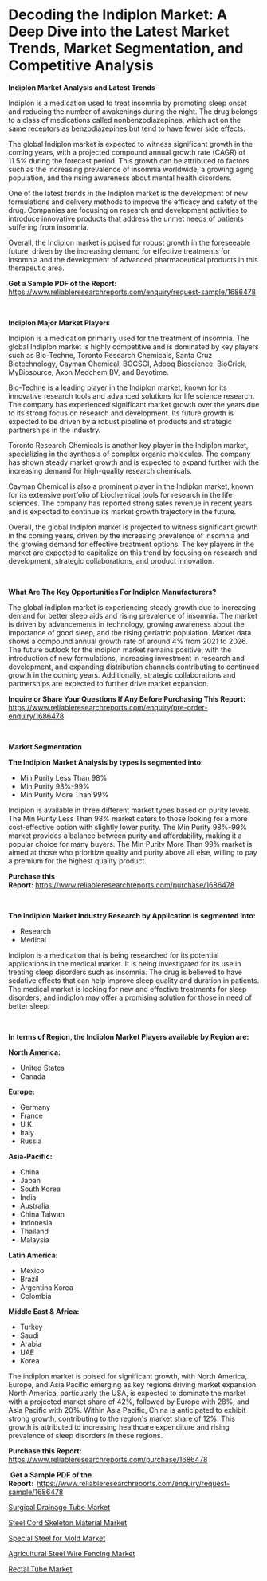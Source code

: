 <p><h1>Decoding the Indiplon Market: A Deep Dive into the Latest Market Trends, Market Segmentation, and Competitive Analysis</h1></p><p><strong>Indiplon Market Analysis and Latest Trends</strong></p>
<p><p>Indiplon is a medication used to treat insomnia by promoting sleep onset and reducing the number of awakenings during the night. The drug belongs to a class of medications called nonbenzodiazepines, which act on the same receptors as benzodiazepines but tend to have fewer side effects.</p><p>The global Indiplon market is expected to witness significant growth in the coming years, with a projected compound annual growth rate (CAGR) of 11.5% during the forecast period. This growth can be attributed to factors such as the increasing prevalence of insomnia worldwide, a growing aging population, and the rising awareness about mental health disorders.</p><p>One of the latest trends in the Indiplon market is the development of new formulations and delivery methods to improve the efficacy and safety of the drug. Companies are focusing on research and development activities to introduce innovative products that address the unmet needs of patients suffering from insomnia.</p><p>Overall, the Indiplon market is poised for robust growth in the foreseeable future, driven by the increasing demand for effective treatments for insomnia and the development of advanced pharmaceutical products in this therapeutic area.</p></p>
<p><strong>Get a Sample PDF of the Report:&nbsp;</strong> <a href="https://www.reliableresearchreports.com/enquiry/request-sample/1686478">https://www.reliableresearchreports.com/enquiry/request-sample/1686478</a></p>
<p>&nbsp;</p>
<p><strong>Indiplon Major Market Players</strong></p>
<p><p>Indiplon is a medication primarily used for the treatment of insomnia. The global Indiplon market is highly competitive and is dominated by key players such as Bio-Techne, Toronto Research Chemicals, Santa Cruz Biotechnology, Cayman Chemical, BOCSCI, Adooq Bioscience, BioCrick, MyBiosource, Axon Medchem BV, and Beyotime.</p><p>Bio-Techne is a leading player in the Indiplon market, known for its innovative research tools and advanced solutions for life science research. The company has experienced significant market growth over the years due to its strong focus on research and development. Its future growth is expected to be driven by a robust pipeline of products and strategic partnerships in the industry.</p><p>Toronto Research Chemicals is another key player in the Indiplon market, specializing in the synthesis of complex organic molecules. The company has shown steady market growth and is expected to expand further with the increasing demand for high-quality research chemicals.</p><p>Cayman Chemical is also a prominent player in the Indiplon market, known for its extensive portfolio of biochemical tools for research in the life sciences. The company has reported strong sales revenue in recent years and is expected to continue its market growth trajectory in the future.</p><p>Overall, the global Indiplon market is projected to witness significant growth in the coming years, driven by the increasing prevalence of insomnia and the growing demand for effective treatment options. The key players in the market are expected to capitalize on this trend by focusing on research and development, strategic collaborations, and product innovation.</p></p>
<p>&nbsp;</p>
<p><strong>What Are The Key Opportunities For Indiplon Manufacturers?</strong></p>
<p><p>The global indiplon market is experiencing steady growth due to increasing demand for better sleep aids and rising prevalence of insomnia. The market is driven by advancements in technology, growing awareness about the importance of good sleep, and the rising geriatric population. Market data shows a compound annual growth rate of around 4% from 2021 to 2026. The future outlook for the indiplon market remains positive, with the introduction of new formulations, increasing investment in research and development, and expanding distribution channels contributing to continued growth in the coming years. Additionally, strategic collaborations and partnerships are expected to further drive market expansion.</p></p>
<p><strong>Inquire or Share Your Questions If Any Before Purchasing This Report:</strong> <a href="https://www.reliableresearchreports.com/enquiry/pre-order-enquiry/1686478">https://www.reliableresearchreports.com/enquiry/pre-order-enquiry/1686478</a></p>
<p>&nbsp;</p>
<p><strong>Market Segmentation</strong></p>
<p><strong>The Indiplon Market Analysis by types is segmented into:</strong></p>
<p><ul><li>Min Purity Less Than 98%</li><li>Min Purity 98%-99%</li><li>Min Purity More Than 99%</li></ul></p>
<p><p>Indiplon is available in three different market types based on purity levels. The Min Purity Less Than 98% market caters to those looking for a more cost-effective option with slightly lower purity. The Min Purity 98%-99% market provides a balance between purity and affordability, making it a popular choice for many buyers. The Min Purity More Than 99% market is aimed at those who prioritize quality and purity above all else, willing to pay a premium for the highest quality product.</p></p>
<p><strong>Purchase this Report:&nbsp;</strong><a href="https://www.reliableresearchreports.com/purchase/1686478">https://www.reliableresearchreports.com/purchase/1686478</a></p>
<p>&nbsp;</p>
<p><strong>The Indiplon Market Industry Research by Application is segmented into:</strong></p>
<p><ul><li>Research</li><li>Medical</li></ul></p>
<p><p>Indiplon is a medication that is being researched for its potential applications in the medical market. It is being investigated for its use in treating sleep disorders such as insomnia. The drug is believed to have sedative effects that can help improve sleep quality and duration in patients. The medical market is looking for new and effective treatments for sleep disorders, and indiplon may offer a promising solution for those in need of better sleep.</p></p>
<p>&nbsp;</p>
<p><strong>In terms of Region, the Indiplon Market Players available by Region are:</strong></p>
<p>
    <p> <strong> North America: </strong>
        <ul>
            <li>United States</li>
            <li>Canada</li>
        </ul>
        </p> 
    <p> <strong> Europe: </strong>
        <ul>
            <li>Germany</li>
            <li>France</li>
            <li>U.K.</li>
            <li>Italy</li>
            <li>Russia</li>
        </ul>
        </p> 
    <p> <strong> Asia-Pacific: </strong>
        <ul>
            <li>China</li>
            <li>Japan</li>
            <li>South Korea</li>
            <li>India</li>
            <li>Australia</li>
            <li>China Taiwan</li>
            <li>Indonesia</li>
            <li>Thailand</li>
            <li>Malaysia</li>
        </ul>
        </p> 
    <p> <strong> Latin America: </strong>
        <ul>
            <li>Mexico</li>
            <li>Brazil</li>
            <li>Argentina Korea</li>
            <li>Colombia</li>
        </ul>
        </p> 
    <p> <strong> Middle East & Africa: </strong>
        <ul>
            <li>Turkey</li>
            <li>Saudi</li>
            <li>Arabia</li>
            <li>UAE</li>
            <li>Korea</li>
        </ul>
    </p>
    </p>
<p><p>The indiplon market is poised for significant growth, with North America, Europe, and Asia Pacific emerging as key regions driving market expansion. North America, particularly the USA, is expected to dominate the market with a projected market share of 42%, followed by Europe with 28%, and Asia Pacific with 20%. Within Asia Pacific, China is anticipated to exhibit strong growth, contributing to the region's market share of 12%. This growth is attributed to increasing healthcare expenditure and rising prevalence of sleep disorders in these regions.</p></p>
<p><strong>Purchase this Report: </strong><a href="https://www.reliableresearchreports.com/purchase/1686478">https://www.reliableresearchreports.com/purchase/1686478</a></p>
<p>&nbsp;<strong>Get a Sample PDF of the Report:&nbsp;&nbsp;</strong><a href="https://www.reliableresearchreports.com/enquiry/request-sample/1686478">https://www.reliableresearchreports.com/enquiry/request-sample/1686478</a></p>
<p><strong></strong></p>
<p><p><a href="https://medium.com/@isidrowolff1966/surgical-drainage-tube-market-size-reveals-the-best-marketing-channels-in-global-industry-d0f6925bfca6">Surgical Drainage Tube Market</a></p><p><a href="https://issuu.com/reportprime-2/docs/steel-cord-skeleton-material-market-size-2030.pptx">Steel Cord Skeleton Material Market</a></p><p><a href="https://github.com/BryceTownsendr/Market-Research-Report-List-3/blob/main/special-steel-for-mold-market.md">Special Steel for Mold Market</a></p><p><a href="https://issuu.com/reportprime-2/docs/agricultural-steel-wire-fencing-market-size-2030.p">Agricultural Steel Wire Fencing Market</a></p><p><a href="https://medium.com/@isidrowolff1966/rectal-tube-market-analysis-its-cagr-market-segmentation-and-global-industry-overview-a2a95fdbde86">Rectal Tube Market</a></p></p>